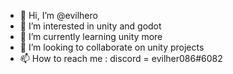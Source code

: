 - 👋 Hi, I’m @evilhero
- 👀 I’m interested in unity and godot
- 🌱 I’m currently learning unity more
- 💞️ I’m looking to collaborate on unity projects
- 📫 How to reach me : discord = evilher086#6082

<!---
evilher0/evilher0 is a ✨ special ✨ repository because its `README.md` (this file) appears on your GitHub profile.
You can click the Preview link to take a look at your changes.
--->
